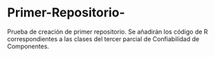 # Primer-Repositorio-
Prueba de creación de primer repositorio.
Se añadirán los código de R correspondientes a las clases del tercer parcial de Confiabilidad de Componentes.
